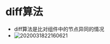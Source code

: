# diff算法

- diff算法是比对组件中的节点异同的情况
- ![2020031822160621](https://cdn.jsdelivr.net/gh/rxdragon/webLearning/img/20210325105810.png)

